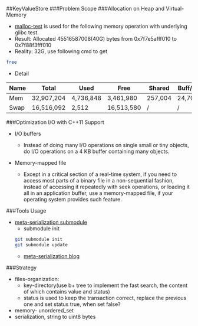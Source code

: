 ##KeyValueStore
###Problem Scope
###Allocation on Heap and Virtual-Memory
- [malloc-test](./malloc-test) is used for the following memory operation with underlying glibc test.
- Result: Allocated 45516587008(40G) bytes from 0x7f7e5afff010 to 0x7f88f3fff010
- Reality: 32G, use following cmd to get
```zsh
free
```
- Detail      

Name | Total | Used | Free | Shared | Buff/Cache | Available   
--- | --- | --- | --- | --- | --- | ---
Mem  | 32,907,204 | 4,736,848 | 3,461,980 | 257,004 | 24,708,376 | 27,729,972  
Swap | 16,516,092  | 2,512 | 16,513,580 | /  | /  |  /      

###Optimization I/O with C++11 Support
- I/O buffers
  - Instead of doing many I/O operations on single small or tiny objects, do I/O operations on a 4 KB buffer containing many objects.

- Memory-mapped file
  - Except in a critical section of a real-time system, if you need to access most parts of a binary file in a non-sequential fashion, instead of accessing it repeatedly with seek operations, or loading it all in an application buffer, use a memory-mapped file, if your operating system provides such feature.
  
###Tools Usage
- [meta-serialization submodule](https://github.com/motonacciu/meta-serialization)   
    - submodule init
    ```zsh
    git submodule init   
    git submodule update
    ```   
    - [meta-serialization blog](http://cpplove.blogspot.hk/2013/05/my-take-on-c-serialization-part-i.html)
    
###Strategy
- files-organization: 
    - key-directory(use b+ tree to implement the fast search, the content of which contains value and status)
    - status is used to keep the transaction correct, replace the previous one and set status true, when set false?
- memory- unordered_set
- serialization, string to uint8 bytes